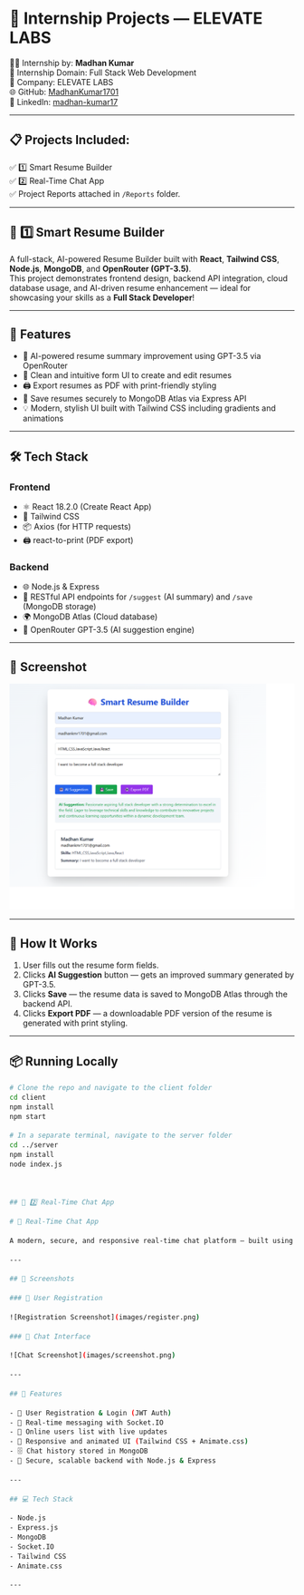 # 🚀 Internship Projects — ELEVATE LABS

👨‍💻 Internship by: **Madhan Kumar**  
📅 Internship Domain: Full Stack Web Development  
🏢 Company: ELEVATE LABS  
🌐 GitHub: [MadhanKumar1701](https://github.com/MadhanKumar1701)  
🔗 LinkedIn: [madhan-kumar17](https://www.linkedin.com/in/madhan-kumar17)

---

## 📋 Projects Included:

✅ 1️⃣ Smart Resume Builder  
✅ 2️⃣ Real-Time Chat App  
✅ Project Reports attached in `/Reports` folder.

---

## 🌟 1️⃣ Smart Resume Builder

A full-stack, AI-powered Resume Builder built with **React**, **Tailwind CSS**, **Node.js**, **MongoDB**, and **OpenRouter (GPT-3.5)**.  
This project demonstrates frontend design, backend API integration, cloud database usage, and AI-driven resume enhancement — ideal for showcasing your skills as a **Full Stack Developer**!

---

## 🎯 Features

- 🤖 AI-powered resume summary improvement using GPT-3.5 via OpenRouter  
- 📝 Clean and intuitive form UI to create and edit resumes  
- 🖨️ Export resumes as PDF with print-friendly styling  
- 💾 Save resumes securely to MongoDB Atlas via Express API  
- 💡 Modern, stylish UI built with Tailwind CSS including gradients and animations  

---

## 🛠️ Tech Stack

### Frontend
- ⚛️ React 18.2.0 (Create React App)  
- 🎨 Tailwind CSS  
- 📦 Axios (for HTTP requests)  
- 🖨️ react-to-print (PDF export)  

### Backend
- 🌐 Node.js & Express  
- 📄 RESTful API endpoints for `/suggest` (AI summary) and `/save` (MongoDB storage)  
- 🌍 MongoDB Atlas (Cloud database)  
- 🧠 OpenRouter GPT-3.5 (AI suggestion engine)  

---

## 📸 Screenshot

![Screenshot](./screenshot.png)

---

## 🚀 How It Works

1. User fills out the resume form fields.  
2. Clicks **AI Suggestion** button — gets an improved summary generated by GPT-3.5.  
3. Clicks **Save** — the resume data is saved to MongoDB Atlas through the backend API.  
4. Clicks **Export PDF** — a downloadable PDF version of the resume is generated with print styling.  

---

## 📦 Running Locally

```bash
# Clone the repo and navigate to the client folder
cd client
npm install
npm start

# In a separate terminal, navigate to the server folder
cd ../server
npm install
node index.js



## 💬 2️⃣ Real-Time Chat App

# 🚀 Real-Time Chat App

A modern, secure, and responsive real-time chat platform — built using Node.js, Express, MongoDB, Socket.IO, and Tailwind CSS.

---

## 📸 Screenshots

### 📝 User Registration

![Registration Screenshot](images/register.png)

### 💬 Chat Interface

![Chat Screenshot](images/screenshot.png)

---

## 🚀 Features

- 📝 User Registration & Login (JWT Auth)
- 💬 Real-time messaging with Socket.IO
- 👥 Online users list with live updates
- 🎨 Responsive and animated UI (Tailwind CSS + Animate.css)
- 🗄️ Chat history stored in MongoDB
- 🔐 Secure, scalable backend with Node.js & Express

---

## 💻 Tech Stack

- Node.js
- Express.js
- MongoDB
- Socket.IO
- Tailwind CSS
- Animate.css

---

